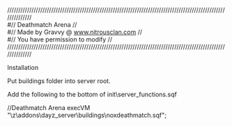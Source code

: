 //////////////////////////////////////////////////////////////////////////////////////////////////////////////  
#//                                              Deathmatch Arena                                            //  
#//                                      Made by Gravvy @ www.nitrousclan.com                                //  
#//                                        You have permission to modify                                     //  
//////////////////////////////////////////////////////////////////////////////////////////////////////////////


Installation

Put buildings folder into server root.

Add the following to the bottom of init\server_functions.sqf

//Deathmatch Arena
execVM "\z\addons\dayz_server\buildings\noxdeathmatch.sqf";

